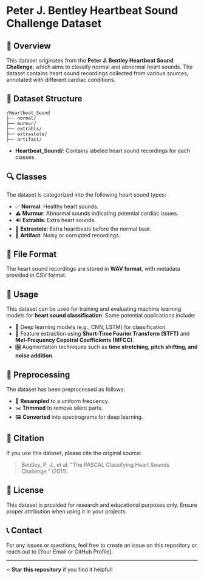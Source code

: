 # Peter J. Bentley Heartbeat Sound Challenge Dataset


## 📌 Overview
This dataset originates from the **Peter J. Bentley Heartbeat Sound Challenge**, which aims to classify normal and abnormal heart sounds. The dataset contains heart sound recordings collected from various sources, annotated with different cardiac conditions.

## 📂 Dataset Structure
```
/Heartbeat_Sound
├── normal/
├── murmur/
├── extrahls/
├── extrastole/
├── artifact/
```
- **Heartbeat_Sound/**: Contains labeled heart sound recordings for each classes.


## 🔍 Classes
The dataset is categorized into the following heart sound types:
- ✅ **Normal**: Healthy heart sounds.
- ⚠️ **Murmur**: Abnormal sounds indicating potential cardiac issues.
- 🔊 **Extrahls**: Extra heart sounds.
- 📣 **Extrastole**: Extra heartbeats before the normal beat.
- 🎵 **Artifact**: Noisy or corrupted recordings.

## 📄 File Format
The heart sound recordings are stored in **WAV format**, with metadata provided in CSV format.

## 🚀 Usage
This dataset can be used for training and evaluating machine learning models for **heart sound classification**. Some potential applications include:
- 🧠 Deep learning models (e.g., CNN, LSTM) for classification.
- 🎼 Feature extraction using **Short-Time Fourier Transform (STFT)** and **Mel-Frequency Cepstral Coefficients (MFCC)**.
- 🎛️ Augmentation techniques such as **time stretching, pitch shifting, and noise addition**.

## 🔧 Preprocessing
The dataset has been preprocessed as follows:
- 📏 **Resampled** to a uniform frequency.
- ✂️ **Trimmed** to remove silent parts.
- 🖼️ **Converted** into spectrograms for deep learning.

## 📜 Citation
If you use this dataset, please cite the original source:
> Bentley, P. J., et al. "The PASCAL Classifying Heart Sounds Challenge." (2011).

## 📜 License
This dataset is provided for research and educational purposes only. Ensure proper attribution when using it in your projects.

## 📞 Contact
For any issues or questions, feel free to create an issue on this repository or reach out to [Your Email or GitHub Profile].

---
⭐ **Star this repository** if you find it helpful!

